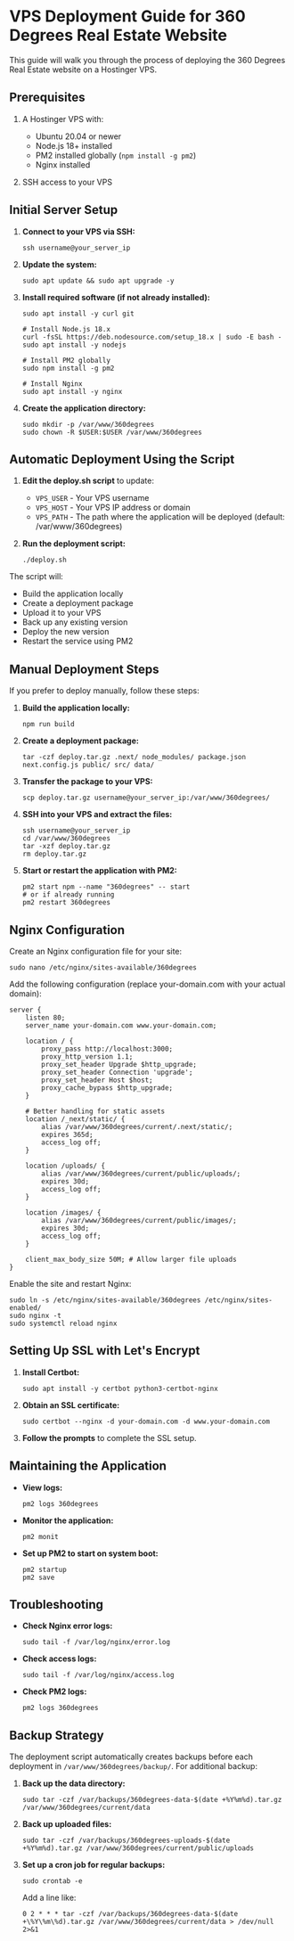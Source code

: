 # VPS Deployment Guide for 360 Degrees Real Estate Website

This guide will walk you through the process of deploying the 360 Degrees Real Estate website on a Hostinger VPS.

## Prerequisites

1. A Hostinger VPS with:
   - Ubuntu 20.04 or newer
   - Node.js 18+ installed
   - PM2 installed globally (`npm install -g pm2`)
   - Nginx installed

2. SSH access to your VPS

## Initial Server Setup

1. **Connect to your VPS via SSH:**
   ```
   ssh username@your_server_ip
   ```

2. **Update the system:**
   ```
   sudo apt update && sudo apt upgrade -y
   ```

3. **Install required software (if not already installed):**
   ```
   sudo apt install -y curl git
   
   # Install Node.js 18.x
   curl -fsSL https://deb.nodesource.com/setup_18.x | sudo -E bash -
   sudo apt install -y nodejs
   
   # Install PM2 globally
   sudo npm install -g pm2
   
   # Install Nginx
   sudo apt install -y nginx
   ```

4. **Create the application directory:**
   ```
   sudo mkdir -p /var/www/360degrees
   sudo chown -R $USER:$USER /var/www/360degrees
   ```

## Automatic Deployment Using the Script

1. **Edit the deploy.sh script** to update:
   - `VPS_USER` - Your VPS username
   - `VPS_HOST` - Your VPS IP address or domain
   - `VPS_PATH` - The path where the application will be deployed (default: /var/www/360degrees)

2. **Run the deployment script:**
   ```
   ./deploy.sh
   ```

The script will:
- Build the application locally
- Create a deployment package
- Upload it to your VPS
- Back up any existing version
- Deploy the new version
- Restart the service using PM2

## Manual Deployment Steps

If you prefer to deploy manually, follow these steps:

1. **Build the application locally:**
   ```
   npm run build
   ```

2. **Create a deployment package:**
   ```
   tar -czf deploy.tar.gz .next/ node_modules/ package.json next.config.js public/ src/ data/
   ```

3. **Transfer the package to your VPS:**
   ```
   scp deploy.tar.gz username@your_server_ip:/var/www/360degrees/
   ```

4. **SSH into your VPS and extract the files:**
   ```
   ssh username@your_server_ip
   cd /var/www/360degrees
   tar -xzf deploy.tar.gz
   rm deploy.tar.gz
   ```

5. **Start or restart the application with PM2:**
   ```
   pm2 start npm --name "360degrees" -- start
   # or if already running
   pm2 restart 360degrees
   ```

## Nginx Configuration

Create an Nginx configuration file for your site:

```
sudo nano /etc/nginx/sites-available/360degrees
```

Add the following configuration (replace your-domain.com with your actual domain):

```
server {
    listen 80;
    server_name your-domain.com www.your-domain.com;
    
    location / {
        proxy_pass http://localhost:3000;
        proxy_http_version 1.1;
        proxy_set_header Upgrade $http_upgrade;
        proxy_set_header Connection 'upgrade';
        proxy_set_header Host $host;
        proxy_cache_bypass $http_upgrade;
    }
    
    # Better handling for static assets
    location /_next/static/ {
        alias /var/www/360degrees/current/.next/static/;
        expires 365d;
        access_log off;
    }
    
    location /uploads/ {
        alias /var/www/360degrees/current/public/uploads/;
        expires 30d;
        access_log off;
    }
    
    location /images/ {
        alias /var/www/360degrees/current/public/images/;
        expires 30d;
        access_log off;
    }
    
    client_max_body_size 50M; # Allow larger file uploads
}
```

Enable the site and restart Nginx:

```
sudo ln -s /etc/nginx/sites-available/360degrees /etc/nginx/sites-enabled/
sudo nginx -t
sudo systemctl reload nginx
```

## Setting Up SSL with Let's Encrypt

1. **Install Certbot:**
   ```
   sudo apt install -y certbot python3-certbot-nginx
   ```

2. **Obtain an SSL certificate:**
   ```
   sudo certbot --nginx -d your-domain.com -d www.your-domain.com
   ```

3. **Follow the prompts** to complete the SSL setup.

## Maintaining the Application

- **View logs:**
  ```
  pm2 logs 360degrees
  ```

- **Monitor the application:**
  ```
  pm2 monit
  ```

- **Set up PM2 to start on system boot:**
  ```
  pm2 startup
  pm2 save
  ```

## Troubleshooting

- **Check Nginx error logs:**
  ```
  sudo tail -f /var/log/nginx/error.log
  ```

- **Check access logs:**
  ```
  sudo tail -f /var/log/nginx/access.log
  ```

- **Check PM2 logs:**
  ```
  pm2 logs 360degrees
  ```

## Backup Strategy

The deployment script automatically creates backups before each deployment in `/var/www/360degrees/backup/`. For additional backup:

1. **Back up the data directory:**
   ```
   sudo tar -czf /var/backups/360degrees-data-$(date +%Y%m%d).tar.gz /var/www/360degrees/current/data
   ```

2. **Back up uploaded files:**
   ```
   sudo tar -czf /var/backups/360degrees-uploads-$(date +%Y%m%d).tar.gz /var/www/360degrees/current/public/uploads
   ```

3. **Set up a cron job for regular backups:**
   ```
   sudo crontab -e
   ```
   
   Add a line like:
   ```
   0 2 * * * tar -czf /var/backups/360degrees-data-$(date +\%Y\%m\%d).tar.gz /var/www/360degrees/current/data > /dev/null 2>&1
   ``` 